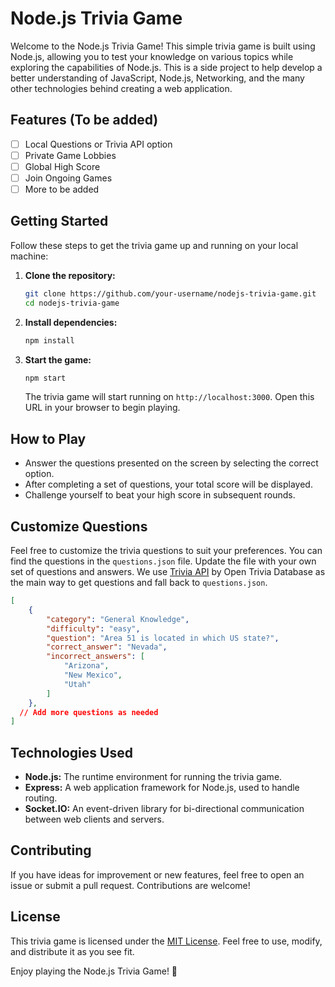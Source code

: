 # Node.js Trivia Game

Welcome to the Node.js Trivia Game! This simple trivia game is built using Node.js, allowing you to test your knowledge on various topics while exploring the capabilities of Node.js. This is a side project to help develop a better understanding of JavaScript, Node.js, Networking, and the many other technologies behind creating a web application.

## Features (To be added)

- [ ] Local Questions or Trivia API option
- [ ] Private Game Lobbies
- [ ] Global High Score
- [ ] Join Ongoing Games
- [ ] More to be added

## Getting Started

Follow these steps to get the trivia game up and running on your local machine:

1. **Clone the repository:**
   ```bash
   git clone https://github.com/your-username/nodejs-trivia-game.git
   cd nodejs-trivia-game
   ```

2. **Install dependencies:**
   ```bash
   npm install
   ```

3. **Start the game:**
   ```bash
   npm start
   ```

   The trivia game will start running on `http://localhost:3000`. Open this URL in your browser to begin playing.

## How to Play

- Answer the questions presented on the screen by selecting the correct option.
- After completing a set of questions, your total score will be displayed.
- Challenge yourself to beat your high score in subsequent rounds.

## Customize Questions

Feel free to customize the trivia questions to suit your preferences. You can find the questions in the `questions.json` file. Update the file with your own set of questions and answers. We use [Trivia API](https://opentdb.com/api_config.php) by Open Trivia Database as the main way to get questions and fall back to `questions.json`.

```json
[
    {
        "category": "General Knowledge",
        "difficulty": "easy",
        "question": "Area 51 is located in which US state?",
        "correct_answer": "Nevada",
        "incorrect_answers": [
            "Arizona",
            "New Mexico",
            "Utah"
        ]
    },
  // Add more questions as needed
]
```

## Technologies Used

- **Node.js:** The runtime environment for running the trivia game.
- **Express:** A web application framework for Node.js, used to handle routing.
- **Socket.IO:** An event-driven library for bi-directional communication between web clients and servers.

## Contributing

If you have ideas for improvement or new features, feel free to open an issue or submit a pull request. Contributions are welcome!

## License

This trivia game is licensed under the [MIT License](LICENSE). Feel free to use, modify, and distribute it as you see fit.

Enjoy playing the Node.js Trivia Game! 🎉
